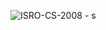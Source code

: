 ![ISRO-CS-2008 - s](https://user-images.githubusercontent.com/37560890/169654623-e41ba0e3-6b34-4567-a0bc-9e5758c184c2.png)
